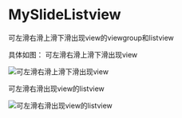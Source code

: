 # MySlideListview
可左滑右滑上滑下滑出现view的viewgroup和listview

具体如图：
可左滑右滑上滑下滑出现view

![可左滑右滑上滑下滑出现view](http://i1.piimg.com/567571/dbe255479253c29a.gif)

可左滑右滑出现view的listview

![可左滑右滑出现view的listview](http://i1.piimg.com/567571/0d3d9b039169a150.gif)
